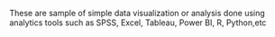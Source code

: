 These are sample of simple data visualization or analysis done using analytics tools such as SPSS, Excel, Tableau, Power BI, R, Python,etc 
